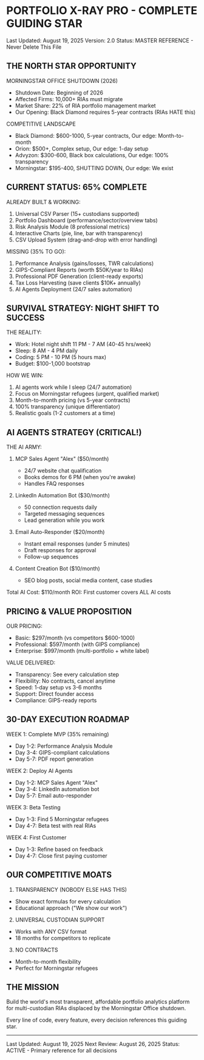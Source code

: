 # PORTFOLIO X-RAY PRO - COMPLETE GUIDING STAR
Last Updated: August 19, 2025
Version: 2.0
Status: MASTER REFERENCE - Never Delete This File

## THE NORTH STAR OPPORTUNITY

MORNINGSTAR OFFICE SHUTDOWN (2026)
- Shutdown Date: Beginning of 2026
- Affected Firms: 10,000+ RIAs must migrate
- Market Share: 22% of RIA portfolio management market
- Our Opening: Black Diamond requires 5-year contracts (RIAs HATE this)

COMPETITIVE LANDSCAPE
- Black Diamond: $600-1000, 5-year contracts, Our edge: Month-to-month
- Orion: $500+, Complex setup, Our edge: 1-day setup
- Advyzon: $300-600, Black box calculations, Our edge: 100% transparency
- Morningstar: $195-400, SHUTTING DOWN, Our edge: We exist

## CURRENT STATUS: 65% COMPLETE

ALREADY BUILT & WORKING:
1. Universal CSV Parser (15+ custodians supported)
2. Portfolio Dashboard (performance/sector/overview tabs)
3. Risk Analysis Module (8 professional metrics)
4. Interactive Charts (pie, line, bar with transparency)
5. CSV Upload System (drag-and-drop with error handling)

MISSING (35% TO GO):
1. Performance Analysis (gains/losses, TWR calculations)
2. GIPS-Compliant Reports (worth $50K/year to RIAs)
3. Professional PDF Generation (client-ready exports)
4. Tax Loss Harvesting (save clients $10K+ annually)
5. AI Agents Deployment (24/7 sales automation)

## SURVIVAL STRATEGY: NIGHT SHIFT TO SUCCESS

THE REALITY:
- Work: Hotel night shift 11 PM - 7 AM (40-45 hrs/week)
- Sleep: 8 AM - 4 PM daily
- Coding: 5 PM - 10 PM (5 hours max)
- Budget: $100-1,000 bootstrap

HOW WE WIN:
1. AI agents work while I sleep (24/7 automation)
2. Focus on Morningstar refugees (urgent, qualified market)
3. Month-to-month pricing (vs 5-year contracts)
4. 100% transparency (unique differentiator)
5. Realistic goals (1-2 customers at a time)

## AI AGENTS STRATEGY (CRITICAL!)

THE AI ARMY:
1. MCP Sales Agent "Alex" ($50/month)
   - 24/7 website chat qualification
   - Books demos for 6 PM (when you're awake)
   - Handles FAQ responses

2. LinkedIn Automation Bot ($30/month)
   - 50 connection requests daily
   - Targeted messaging sequences
   - Lead generation while you work

3. Email Auto-Responder ($20/month)
   - Instant email responses (under 5 minutes)
   - Draft responses for approval
   - Follow-up sequences

4. Content Creation Bot ($10/month)
   - SEO blog posts, social media content, case studies

Total AI Cost: $110/month
ROI: First customer covers ALL AI costs

## PRICING & VALUE PROPOSITION

OUR PRICING:
- Basic: $297/month (vs competitors $600-1000)
- Professional: $597/month (with GIPS compliance)
- Enterprise: $997/month (multi-portfolio + white label)

VALUE DELIVERED:
- Transparency: See every calculation step
- Flexibility: No contracts, cancel anytime
- Speed: 1-day setup vs 3-6 months
- Support: Direct founder access
- Compliance: GIPS-ready reports

## 30-DAY EXECUTION ROADMAP

WEEK 1: Complete MVP (35% remaining)
- Day 1-2: Performance Analysis Module
- Day 3-4: GIPS-compliant calculations
- Day 5-7: PDF report generation

WEEK 2: Deploy AI Agents
- Day 1-2: MCP Sales Agent "Alex"
- Day 3-4: LinkedIn automation bot
- Day 5-7: Email auto-responder

WEEK 3: Beta Testing
- Day 1-3: Find 5 Morningstar refugees
- Day 4-7: Beta test with real RIAs

WEEK 4: First Customer
- Day 1-3: Refine based on feedback
- Day 4-7: Close first paying customer

## OUR COMPETITIVE MOATS

1. TRANSPARENCY (NOBODY ELSE HAS THIS)
- Show exact formulas for every calculation
- Educational approach ("We show our work")

2. UNIVERSAL CUSTODIAN SUPPORT
- Works with ANY CSV format
- 18 months for competitors to replicate

3. NO CONTRACTS
- Month-to-month flexibility
- Perfect for Morningstar refugees

## THE MISSION

Build the world's most transparent, affordable portfolio analytics platform for multi-custodian RIAs displaced by the Morningstar Office shutdown.

Every line of code, every feature, every decision references this guiding star.

---
Last Updated: August 19, 2025
Next Review: August 26, 2025
Status: ACTIVE - Primary reference for all decisions

